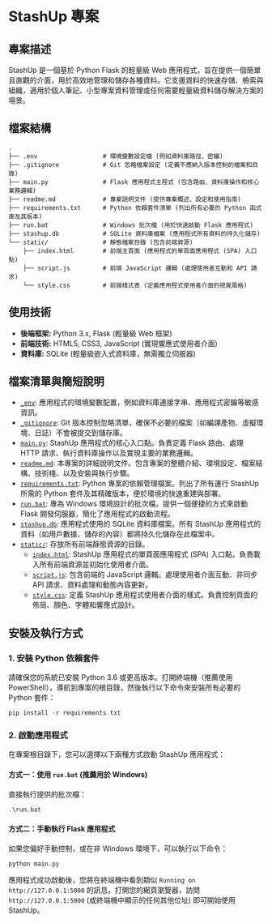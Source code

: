 # StashUp 專案

## 專案描述
StashUp 是一個基於 Python Flask 的輕量級 Web 應用程式，旨在提供一個簡單且直觀的介面，用於高效地管理和儲存各種資料。它支援資料的快速存儲、檢索與組織，適用於個人筆記、小型專案資料管理或任何需要輕量級資料儲存解決方案的場景。

## 檔案結構
```
.
├── .env                  # 環境變數設定檔 (例如資料庫路徑、密鑰)
├── .gitignore            # Git 忽略檔案設定 (定義不應納入版本控制的檔案和目錄)
├── main.py               # Flask 應用程式主程式 (包含路由、資料庫操作和核心業務邏輯)
├── readme.md             # 專案說明文件 (提供專案概述、設定和使用指南)
├── requirements.txt      # Python 依賴套件清單 (列出所有必要的 Python 函式庫及其版本)
├── run.bat               # Windows 批次檔 (用於快速啟動 Flask 應用程式)
├── stashup.db            # SQLite 資料庫檔案 (應用程式所有資料的持久化儲存)
└── static/               # 靜態檔案目錄 (包含前端資源)
    ├── index.html        # 前端主頁面 (應用程式的單頁面應用程式 (SPA) 入口點)
    ├── script.js         # 前端 JavaScript 邏輯 (處理使用者互動和 API 請求)
    └── style.css         # 前端樣式表 (定義應用程式使用者介面的視覺風格)
```

## 使用技術
- **後端框架:** Python 3.x, Flask (輕量級 Web 框架)
- **前端技術:** HTML5, CSS3, JavaScript (實現響應式使用者介面)
- **資料庫:** SQLite (輕量級嵌入式資料庫，無需獨立伺服器)

## 檔案清單與簡短說明
- [`_env`](.env): 應用程式的環境變數配置，例如資料庫連接字串、應用程式密鑰等敏感資訊。
- [`_gitignore`](.gitignore): Git 版本控制忽略清單，確保不必要的檔案（如編譯產物、虛擬環境、日誌）不會被提交到儲存庫。
- [`main.py`](main.py): StashUp 應用程式的核心入口點。負責定義 Flask 路由、處理 HTTP 請求、執行資料庫操作以及實現主要的業務邏輯。
- [`readme.md`](readme.md): 本專案的詳細說明文件。包含專案的整體介紹、環境設定、檔案結構、技術棧、以及安裝與執行步驟。
- [`requirements.txt`](requirements.txt): Python 專案的依賴管理檔案。列出了所有運行 StashUp 所需的 Python 套件及其精確版本，便於環境的快速重建與部署。
- [`run.bat`](run.bat): 專為 Windows 環境設計的批次檔。提供一個便捷的方式來啟動 Flask 開發伺服器，簡化了應用程式的啟動流程。
- [`stashup.db`](stashup.db): 應用程式使用的 SQLite 資料庫檔案。所有 StashUp 應用程式的資料（如用戶數據、儲存的內容）都將持久化儲存在此檔案中。
- [`static/`](static/): 存放所有前端靜態資源的目錄。
    - [`index.html`](static/index.html): StashUp 應用程式的單頁面應用程式 (SPA) 入口點。負責載入所有前端資源並初始化使用者介面。
    - [`script.js`](static/script.js): 包含前端的 JavaScript 邏輯。處理使用者介面互動、非同步 API 請求、資料處理和動態內容更新。
    - [`style.css`](static/style.css): 定義 StashUp 應用程式使用者介面的樣式。負責控制頁面的佈局、顏色、字體和響應式設計。

## 安裝及執行方式

### 1. 安裝 Python 依賴套件
請確保您的系統已安裝 Python 3.6 或更高版本。打開終端機（推薦使用 PowerShell），導航到專案的根目錄，然後執行以下命令來安裝所有必要的 Python 套件：

```powershell
pip install -r requirements.txt
```

### 2. 啟動應用程式
在專案根目錄下，您可以選擇以下兩種方式啟動 StashUp 應用程式：

#### 方式一：使用 `run.bat` (推薦用於 Windows)
直接執行提供的批次檔：

```powershell
.\run.bat
```

#### 方式二：手動執行 Flask 應用程式
如果您偏好手動控制，或在非 Windows 環境下，可以執行以下命令：

```powershell
python main.py
```

應用程式成功啟動後，您將在終端機中看到類似 `Running on http://127.0.0.1:5000` 的訊息。打開您的網頁瀏覽器，訪問 `http://127.0.0.1:5000` (或終端機中顯示的任何其他位址) 即可開始使用 StashUp。